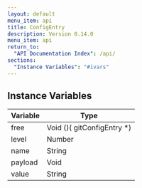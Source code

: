 ```yaml
---
layout: default
menu_item: api
title: ConfigEntry
description: Version 0.14.0
menu_item: api
return_to:
  "API Documentation Index": /api/
sections:
  "Instance Variables": "#ivars"
---
```


## <a name="ivars"></a>Instance Variables

| Variable | Type |
| --- | --- |
| <a name="free"></a>free | Void ()( gitConfigEntry *) |
| <a name="level"></a>level | Number |
| <a name="name"></a>name | String |
| <a name="payload"></a>payload | Void |
| <a name="value"></a>value | String |


